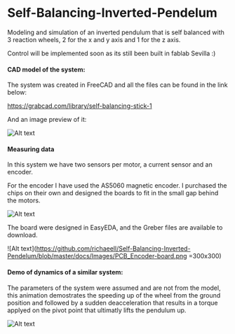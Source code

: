 # Self-Balancing-Inverted-Pendelum
Modeling and simulation of an inverted pendulum that is self balanced with 3 reaction wheels, 2 for the x and y axis and 1 for the z axis.

Control will be implemented soon as its still been built in fablab Sevilla :)

#### CAD model of the system:

The system was created in FreeCAD and all the files can be found in the link below:

https://grabcad.com/library/self-balancing-stick-1

And an image preview of it:

![Alt text](https://github.com/richaeell/Self-Balancing-Inverted-Pendelum/blob/master/docs/Images/CADmodel.gif)

#### Measuring data

In this system we have two sensors per motor, a current sensor and an encoder.

For the encoder I have used the AS5060 magnetic encoder. I purchased the chips on their own and designed the boards to fit in the small gap behind the motors.

![Alt text](https://github.com/richaeell/Self-Balancing-Inverted-Pendelum/blob/master/docs/Images/Image_PCB.png)

The board were designed in EasyEDA, and the Greber files are available to download.

![Alt text](https://github.com/richaeell/Self-Balancing-Inverted-Pendelum/blob/master/docs/Images/PCB_Encoder-board.png =300x300)


#### Demo of dynamics of a similar system:

The parameters of the system were assumed and are not from the model, this animation demostrates the speeding up of the wheel from the ground position and followed by a sudden deacceleration that results in a torque applyed on the pivot point that ultimatly lifts the pendulum up.

![Alt text](https://github.com/richaeell/Self-Balancing-Inverted-Pendelum/blob/master/docs/Images/Animation.gif)
